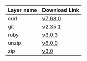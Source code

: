 | Layer name | Download Link |
| ------------- | ------------- |
| curl | [v7.68.0](https://github.com/shohey1226/lambda_layer_factory/releases/download/curl_v7.68.0/curl-layer.zip)  |
| git | [v2.35.1](https://github.com/shohey1226/lambda_layer_factory/releases/download/git_v2.35.1/git-layer.zip)  |
| ruby | [v3.0.3](https://github.com/shohey1226/lambda_layer_factory/releases/download/ruby_v3.0.3/ruby_v3.0.3-layer.zip)  |
| unzip |  [v6.0.0](https://github.com/shohey1226/lambda_layer_factory/releases/download/unzip_v6.00/unzip-layer.zip) |
| zip |  [v3.0](https://github.com/shohey1226/lambda_layer_factory/releases/download/zip_v3.0/zip-layer.zip) |

